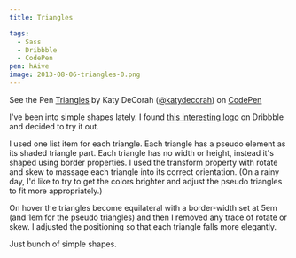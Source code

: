 ```yaml
---
title: Triangles

tags:
  - Sass
  - Dribbble
  - CodePen
pen: hAive
image: 2013-08-06-triangles-0.png
---
```


<p data-height="300" data-theme-id="97" data-slug-hash="hAive" data-user="katydecorah" data-default-tab="result" class='codepen'>See the Pen <a href='http://codepen.io/katydecorah/pen/hAive'>Triangles</a> by Katy DeCorah (<a href='http://codepen.io/katydecorah'>@katydecorah</a>) on <a href='http://codepen.io'>CodePen</a></p>

I've been into simple shapes lately. I found [this interesting logo](http://dribbble.com/shots/1183733-Posh-wordpress-theme-logo-design) on Dribbble and decided to try it out.

I used one list item for each triangle. Each triangle has a pseudo element as its shaded triangle part. Each triangle has no width or height, instead it's shaped using border properties. I used the transform property with rotate and skew to massage each triangle into its correct orientation. (On a rainy day, I'd like to try to get the colors brighter and adjust the pseudo triangles to fit more appropriately.)

On hover the triangles become equilateral with a border-width set at 5em (and 1em for the pseudo triangles) and then I removed any trace of rotate or skew. I adjusted the positioning so that each triangle falls more elegantly.

Just bunch of simple shapes.
